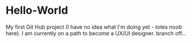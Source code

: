 # Hello-World
My first Git Hub project (I have no idea what I'm doing yet - totes noob here).
I am currently on a path to become a UX/UI designer.
branch off...
